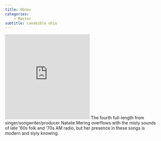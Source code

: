 ```yaml
---
title: Obnox
categories:
    - Master
subtitle: canabible ohio
---
```

<iframe style="border: 0; width: 280px; height: 280px;" src="https://bandcamp.com/EmbeddedPlayer/album=2347399192/size=large/bgcol=ffffff/linkcol=0687f5/minimal=true/transparent=true/" seamless><a href="http://slovenly.bandcamp.com/album/obnox-canabible-ohio-ep">OBNOX  &quot;Canabible Ohio&quot; EP by Obnox</a></iframe>
The fourth full-length from singer/songwriter/producer 
Natalie Mering overflows with the misty sounds of late 
'60s folk and '70s AM radio, but her presence in these 
songs is modern and slyly knowing.